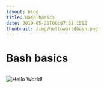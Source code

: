 ```yaml
---
layout: blog
title: Bash basics
date: 2019-05-20T00:07:31.150Z
thumbnail: /img/helloworldbash.png
---
```

# Bash basics

## 

![Hello World!](/img/helloworldbash.png "Bash shell and Hello World")
